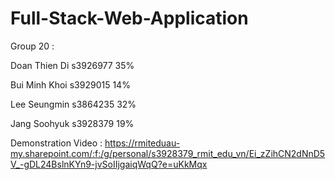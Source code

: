 # Full-Stack-Web-Application
Group 20 :

Doan Thien Di s3926977 35%

Bui Minh Khoi s3929015 14%

Lee Seungmin s3864235 32%

Jang Soohyuk s3928379 19%

Demonstration Video : 
https://rmiteduau-my.sharepoint.com/:f:/g/personal/s3928379_rmit_edu_vn/Ei_zZihCN2dNnD5V_-gDL24BslnKYn9-jvSoIIjgaiqWqQ?e=uKkMqx
